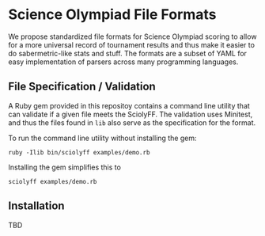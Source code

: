 # Science Olympiad File Formats

We propose standardized file formats for Science Olympiad scoring to allow for a
more universal record of tournament results and thus make it easier to do
sabermetric-like stats and stuff. The formats are a subset of YAML for easy
implementation of parsers across many programming languages.

## File Specification / Validation

A Ruby gem provided in this repositoy contains a command line utility that can
validate if a given file meets the SciolyFF. The validation uses Minitest, and
thus the files found in `lib` also serve as the specification for the format.

To run the command line utility without installing the gem:

```
ruby -Ilib bin/sciolyff examples/demo.rb
```

Installing the gem simplifies this to

```
sciolyff examples/demo.rb
```

## Installation

TBD
